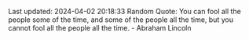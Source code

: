Last updated: 2024-04-02 20:18:33
Random Quote: You can fool all the people some of the time, and some of the people all the time, but you cannot fool all the people all the time. - Abraham Lincoln
